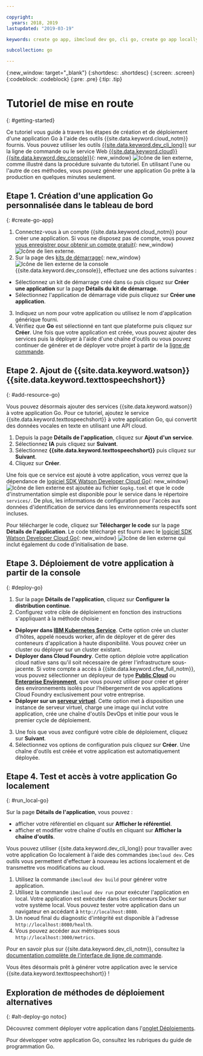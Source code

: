 ```yaml
---

copyright:
  years: 2018, 2019
lastupdated: "2019-03-19"

keywords: create go app, ibmcloud dev go, cli go, create go app locally, deploy go app, go starter kit

subcollection: go

---
```


{:new_window: target="_blank"}
{:shortdesc: .shortdesc}
{:screen: .screen}
{:codeblock: .codeblock}
{:pre: .pre}
{:tip: .tip}

# Tutoriel de mise en route
{: #getting-started}

Ce tutoriel vous guide à travers les étapes de création et de déploiement d'une application Go à l'aide des outils {{site.data.keyword.cloud_notm}} fournis. Vous pouvez utiliser les outils [{{site.data.keyword.dev_cli_long}}](/docs/cli?topic=cloud-cli-ibmcloud-cli#ibmcloud-cli) sur la ligne de commande ou le service Web [{{site.data.keyword.cloud}} {{site.data.keyword.dev_console}}](https://{DomainName}/developer/appservice/dashboard){: new_window} ![Icône de lien externe](../icons/launch-glyph.svg "Icône de lien externe"), comme illustré dans la procédure suivante du tutoriel. En utilisant l'une ou l'autre de ces méthodes, vous pouvez générer une application Go prête à la production en quelques minutes seulement.

## Etape 1. Création d'une application Go personnalisée dans le tableau de bord
{: #create-go-app}

1. Connectez-vous à un compte {{site.data.keyword.cloud_notm}} pour créer une application. Si vous ne disposez pas de compte, vous pouvez [vous enregistrer pour obtenir un compte gratuit](https://{DomainName}/registration){: new_window} ![Icône de lien externe](../icons/launch-glyph.svg "Icône de lien externe").
2. Sur la page des [kits de démarrage](https://{DomainName}/developer/appservice/starter-kits){: new_window} ![Icône de lien externe](../icons/launch-glyph.svg "Icône de lien externe") de la console {{site.data.keyword.dev_console}}, effectuez une des actions suivantes :
 * Sélectionnez un kit de démarrage créé dans `Go` puis cliquez sur **Créer une application** sur la page **Détails du kit de démarrage**.
 * Sélectionnez l'application de démarrage vide puis cliquez sur **Créer une application**.
3. Indiquez un nom pour votre application ou utilisez le nom d'application générique fourni.
4. Vérifiez que **Go** est sélectionné en tant que plateforme puis cliquez sur **Créer**. Une fois que votre application est créée, vous pouvez ajouter des services puis la déployer à l'aide d'une chaîne d'outils ou vous pouvez continuer de générer et de déployer votre projet à partir de la [ligne de commande](/docs/cli?topic=cloud-cli-ibmcloud-cli#ibmcloud-cli).

## Etape 2. Ajout de {{site.data.keyword.watson}} {{site.data.keyword.texttospeechshort}}
{: #add-resource-go}

Vous pouvez désormais ajouter des services {{site.data.keyword.watson}} à votre application Go. Pour ce tutoriel, ajoutez le service {{site.data.keyword.texttospeechshort}} à votre application Go, qui convertit des données vocales en texte en utilisant une API cloud.

1. Depuis la page **Détails de l'application**, cliquez sur **Ajout d'un service**.
2. Sélectionnez **IA** puis cliquez sur **Suivant**.
3. Sélectionnez **{{site.data.keyword.texttospeechshort}}** puis cliquez sur **Suivant**.
4. Cliquez sur **Créer**.

Une fois que ce service est ajouté à votre application, vous verrez que la dépendance de [logiciel SDK Watson Developer Cloud Go](https://github.com/watson-developer-cloud/go-sdk){: new_window} ![Icône de lien externe](../icons/launch-glyph.svg "Icône de lien externe") est ajoutée au fichier `Gopkg.toml` et que le code d'instrumentation simple est disponible pour le service dans le répertoire `services/`. De plus, les informations de configuration pour l'accès aux données d'identification de service dans les environnements respectifs sont incluses.

Pour télécharger le code, cliquez sur **Télécharger le code** sur la page **Détails de l'application**. Le code téléchargé est fourni avec le [logiciel SDK Watson Developer Cloud Go](https://github.com/watson-developer-cloud/go-sdk){: new_window} ![Icône de lien externe](../icons/launch-glyph.svg "Icône de lien externe") qui inclut également du code d'initialisation de base.

## Etape 3. Déploiement de votre application à partir de la console
{: #deploy-go}

1. Sur la page **Détails de l'application**, cliquez sur **Configurer la distribution continue**.
2. Configurez votre cible de déploiement en fonction des instructions s'appliquant à la méthode choisie :
  * **Déployer dans [IBM Kubernetes Service](/docs/apps/deploying?topic=creating-apps-containers-kube)**. Cette option crée un cluster d'hôtes, appelé noeuds worker, afin de déployer et de gérer des conteneurs d'application à haute disponibilité. Vous pouvez créer un cluster ou déployer sur un cluster existant.
  * **Déployer dans Cloud Foundry**. Cette option déploie votre application cloud native sans qu'il soit nécessaire de gérer l'infrastructure sous-jacente. Si votre compte a accès à {{site.data.keyword.cfee_full_notm}}, vous pouvez sélectionner un déployeur de type **[Public Cloud](/docs/cloud-foundry-public?topic=cloud-foundry-public-about-cf)** ou **[Enterprise Environment](/docs/cloud-foundry-public?topic=cloud-foundry-public-cfee)**, que vous pouvez utiliser pour créer et gérer des environnements isolés pour l'hébergement de vos applications Cloud Foundry exclusivement pour votre entreprise.
  * **Déployer sur un [serveur virtuel](/docs/apps?topic=creating-apps-vsi-deploy)**. Cette option met à disposition une instance de serveur virtuel, charge une image qui inclut votre application, crée une chaîne d'outils DevOps et initie pour vous le premier cycle de déploiement.

3. Une fois que vous avez configuré votre cible de déploiement, cliquez sur **Suivant**.
4. Sélectionnez vos options de configuration puis cliquez sur **Créer**. Une chaîne d'outils est créée et votre application est automatiquement déployée.

## Etape 4. Test et accès à votre application Go localement
{: #run_local-go}

Sur la page **Détails de l'application**, vous pouvez :
* afficher votre référentiel en cliquant sur **Afficher le référentiel**.
* afficher et modifier votre chaîne d'outils en cliquant sur **Afficher la chaîne d'outils**.

Vous pouvez utiliser {{site.data.keyword.dev_cli_long}} pour travailler avec votre application Go localement à l'aide des commandes `ibmcloud dev`. Ces outils vous permettent d'effectuer à nouveau les actions localement et de transmettre vos modifications au cloud.

1. Utilisez la commande `ibmcloud dev build` pour générer votre application.
2. Utilisez la commande `ibmcloud dev run` pour exécuter l'application en local. Votre application est exécutée dans les conteneurs Docker sur votre système local. Vous pouvez tester votre application dans un navigateur en accédant à `http://localhost:8080`.
3. Un noeud final du diagnostic d'intégrité est disponible à l'adresse `http://localhost:8080/health`.
4. Vous pouvez accéder aux métriques sous `http://localhost:3000/metrics`.

Pour en savoir plus sur {{site.data.keyword.dev_cli_notm}}, consultez la [documentation complète de l'interface de ligne de commande](/docs/cli?topic=cloud-cli-ibmcloud-cli#ibmcloud-cli).

Vous êtes désormais prêt à générer votre application avec le service {{site.data.keyword.texttospeechshort}} !

## Exploration de méthodes de déploiement alternatives
{: #alt-deploy-go notoc}

Découvrez comment déployer votre application dans l'[onglet Déploiements](/docs/go?topic=go-go-deploy-apps).

Pour développer votre application Go, consultez les rubriques du guide de programmation Go.
